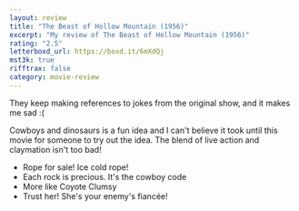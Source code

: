 ```yaml
---
layout: review
title: "The Beast of Hollow Mountain (1956)"
excerpt: "My review of The Beast of Hollow Mountain (1956)"
rating: "2.5"
letterboxd_url: https://boxd.it/6mXdQj
mst3k: true
rifftrax: false
category: movie-review
---
```


They keep making references to jokes from the original show, and it makes me sad :(

Cowboys and dinosaurs is a fun idea and I can't believe it took until this movie for someone to try out the idea. The blend of live action and claymation isn't too bad!

- Rope for sale! Ice cold rope!
- Each rock is precious. It's the cowboy code
- More like Coyote Clumsy
- Trust her! She's your enemy's fiancée!
